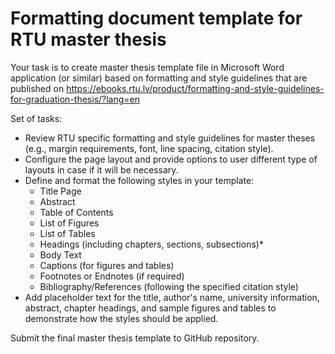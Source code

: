 # Formatting document template for RTU master thesis
Your task is to create master thesis template file in Microsoft Word application (or similar) based on formatting and style guidelines that are published on https://ebooks.rtu.lv/product/formatting-and-style-guidelines-for-graduation-thesis/?lang=en 

Set of tasks:
  
* Review RTU specific formatting and style guidelines for master theses (e.g., margin requirements, font, line spacing, citation style).
* Configure the page layout and provide options to user different type of layouts in case if it will be necessary.
* Define and format the following styles in your template:
  * Title Page
  * Abstract
  * Table of Contents
  * List of Figures
  * List of Tables
  * Headings (including chapters, sections, subsections)*
  * Body Text
  * Captions (for figures and tables)
  * Footnotes or Endnotes (if required)
  * Bibliography/References (following the specified citation style)
* Add placeholder text for the title, author's name, university information, abstract, chapter headings, and sample figures and tables to demonstrate how the styles should be applied.

Submit the final master thesis template to GitHub repository.
